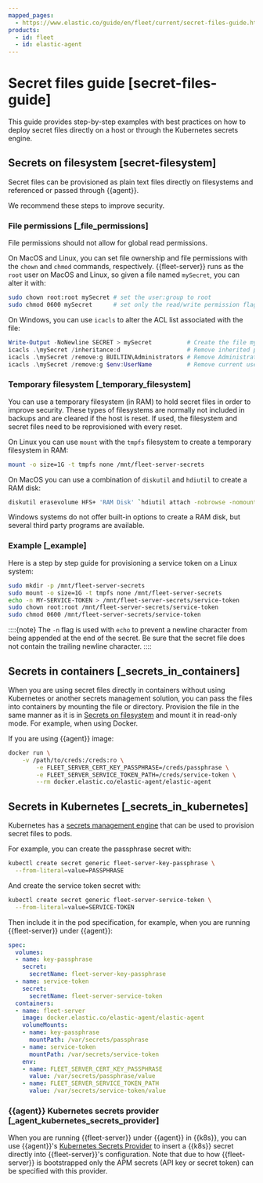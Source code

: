 ```yaml
---
mapped_pages:
  - https://www.elastic.co/guide/en/fleet/current/secret-files-guide.html
products:
  - id: fleet
  - id: elastic-agent
---
```


# Secret files guide [secret-files-guide]

This guide provides step-by-step examples with best practices on how to deploy secret files directly on a host or through the Kubernetes secrets engine.

## Secrets on filesystem [secret-filesystem]

Secret files can be provisioned as plain text files directly on filesystems and referenced or passed through {{agent}}.

We recommend these steps to improve security.

### File permissions [_file_permissions]

File permissions should not allow for global read permissions.

On MacOS and Linux, you can set file ownership and file permissions with the `chown` and `chmod` commands, respectively. {{fleet-server}} runs as the `root` user on MacOS and Linux, so given a file named `mySecret`, you can alter it with:

```sh
sudo chown root:root mySecret # set the user:group to root
sudo chmod 0600 mySecret      # set only the read/write permission flags for the user, clear group and global permissions.
```

On Windows, you can use `icacls` to alter the ACL list associated with the file:

```powershell
Write-Output -NoNewline SECRET > mySecret          # Create the file mySecret with the contents SECRET
icacls .\mySecret /inheritance:d                   # Remove inherited permissions from file
icacls .\mySecret /remove:g BUILTIN\Administrators # Remove Administrators group permissions
icacls .\mySecret /remove:g $env:UserName          # Remove current user's permissions
```


### Temporary filesystem [_temporary_filesystem]

You can use a temporary filesystem (in RAM) to hold secret files in order to improve security. These types of filesystems are normally not included in backups and are cleared if the host is reset. If used, the filesystem and secret files need to be reprovisioned with every reset.

On Linux you can use `mount` with the `tmpfs` filesystem to create a temporary filesystem in RAM:

```sh
mount -o size=1G -t tmpfs none /mnt/fleet-server-secrets
```

On MacOS you can use a combination of `diskutil` and `hdiutil` to create a RAM disk:

```sh
diskutil erasevolume HFS+ 'RAM Disk' `hdiutil attach -nobrowse -nomount ram://2097152`
```

Windows systems do not offer built-in options to create a RAM disk, but several third party programs are available.


### Example [_example]

Here is a step by step guide for provisioning a service token on a Linux system:

```sh
sudo mkdir -p /mnt/fleet-server-secrets
sudo mount -o size=1G -t tmpfs none /mnt/fleet-server-secrets
echo -n MY-SERVICE-TOKEN > /mnt/fleet-server-secrets/service-token
sudo chown root:root /mnt/fleet-server-secrets/service-token
sudo chmod 0600 /mnt/fleet-server-secrets/service-token
```

::::{note}
The `-n` flag is used with `echo` to prevent a newline character from being appended at the end of the secret. Be sure that the secret file does not contain the trailing newline character.
::::




## Secrets in containers [_secrets_in_containers]

When you are using secret files directly in containers without using Kubernetes or another secrets management solution, you can pass the files into containers by mounting the file or directory. Provision the file in the same manner as it is in [Secrets on filesystem](#secret-filesystem) and mount it in read-only mode. For example, when using Docker.

If you are using {{agent}} image:

```sh
docker run \
	-v /path/to/creds:/creds:ro \
        -e FLEET_SERVER_CERT_KEY_PASSPHRASE=/creds/passphrase \
        -e FLEET_SERVER_SERVICE_TOKEN_PATH=/creds/service-token \
        --rm docker.elastic.co/elastic-agent/elastic-agent
```


## Secrets in Kubernetes [_secrets_in_kubernetes]

Kubernetes has a [secrets management engine](https://kubernetes.io/docs/concepts/configuration/secret/) that can be used to provision secret files to pods.

For example, you can create the passphrase secret with:

```sh
kubectl create secret generic fleet-server-key-passphrase \
  --from-literal=value=PASSPHRASE
```

And create the service token secret with:

```sh
kubectl create secret generic fleet-server-service-token \
  --from-literal=value=SERVICE-TOKEN
```

Then include it in the pod specification, for example, when you are running {{fleet-server}} under {{agent}}:

```yaml
spec:
  volumes:
  - name: key-passphrase
    secret:
      secretName: fleet-server-key-passphrase
  - name: service-token
    secret:
      secretName: fleet-server-service-token
  containers:
  - name: fleet-server
    image: docker.elastic.co/elastic-agent/elastic-agent
    volumeMounts:
    - name: key-passphrase
      mountPath: /var/secrets/passphrase
    - name: service-token
      mountPath: /var/secrets/service-token
    env:
    - name: FLEET_SERVER_CERT_KEY_PASSPHRASE
      value: /var/secrets/passphrase/value
    - name: FLEET_SERVER_SERVICE_TOKEN_PATH
      value: /var/secrets/service-token/value
```

### {{agent}} Kubernetes secrets provider [_agent_kubernetes_secrets_provider]

When you are running {{fleet-server}} under {{agent}} in {{k8s}}, you can use {{agent}}'s [Kubernetes Secrets Provider](/reference/fleet/kubernetes_secrets-provider.md) to insert a {{k8s}} secret directly into {{fleet-server}}'s configuration. Note that due to how {{fleet-server}} is bootstrapped only the APM secrets (API key or secret token) can be specified with this provider.



